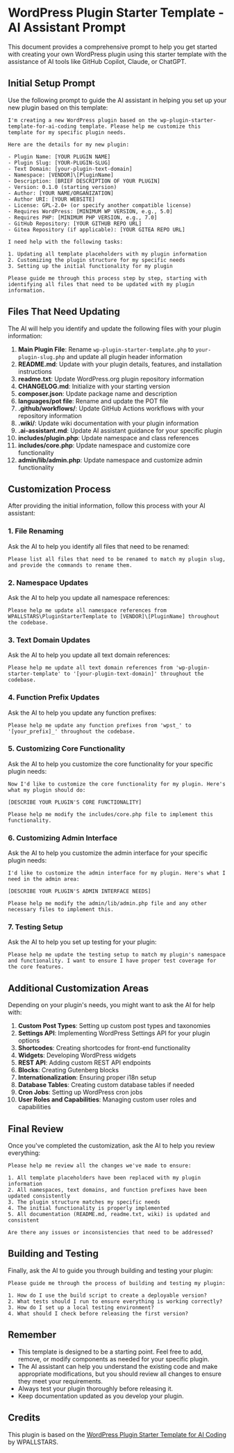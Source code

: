 # WordPress Plugin Starter Template - AI Assistant Prompt

This document provides a comprehensive prompt to help you get started with creating your own WordPress plugin using this starter template with the assistance of AI tools like GitHub Copilot, Claude, or ChatGPT.

## Initial Setup Prompt

Use the following prompt to guide the AI assistant in helping you set up your new plugin based on this template:

```
I'm creating a new WordPress plugin based on the wp-plugin-starter-template-for-ai-coding template. Please help me customize this template for my specific plugin needs.

Here are the details for my new plugin:

- Plugin Name: [YOUR PLUGIN NAME]
- Plugin Slug: [YOUR-PLUGIN-SLUG]
- Text Domain: [your-plugin-text-domain]
- Namespace: [VENDOR]\[PluginName]
- Description: [BRIEF DESCRIPTION OF YOUR PLUGIN]
- Version: 0.1.0 (starting version)
- Author: [YOUR NAME/ORGANIZATION]
- Author URI: [YOUR WEBSITE]
- License: GPL-2.0+ (or specify another compatible license)
- Requires WordPress: [MINIMUM WP VERSION, e.g., 5.0]
- Requires PHP: [MINIMUM PHP VERSION, e.g., 7.0]
- GitHub Repository: [YOUR GITHUB REPO URL]
- Gitea Repository (if applicable): [YOUR GITEA REPO URL]

I need help with the following tasks:

1. Updating all template placeholders with my plugin information
2. Customizing the plugin structure for my specific needs
3. Setting up the initial functionality for my plugin

Please guide me through this process step by step, starting with identifying all files that need to be updated with my plugin information.
```

## Files That Need Updating

The AI will help you identify and update the following files with your plugin information:

1. **Main Plugin File**: Rename `wp-plugin-starter-template.php` to `your-plugin-slug.php` and update all plugin header information
2. **README.md**: Update with your plugin details, features, and installation instructions
3. **readme.txt**: Update WordPress.org plugin repository information
4. **CHANGELOG.md**: Initialize with your starting version
5. **composer.json**: Update package name and description
6. **languages/pot file**: Rename and update the POT file
7. **.github/workflows/**: Update GitHub Actions workflows with your repository information
8. **.wiki/**: Update wiki documentation with your plugin information
9. **.ai-assistant.md**: Update AI assistant guidance for your specific plugin
10. **includes/plugin.php**: Update namespace and class references
11. **includes/core.php**: Update namespace and customize core functionality
12. **admin/lib/admin.php**: Update namespace and customize admin functionality

## Customization Process

After providing the initial information, follow this process with your AI assistant:

### 1. File Renaming

Ask the AI to help you identify all files that need to be renamed:

```
Please list all files that need to be renamed to match my plugin slug, and provide the commands to rename them.
```

### 2. Namespace Updates

Ask the AI to help you update all namespace references:

```
Please help me update all namespace references from WPALLSTARS\PluginStarterTemplate to [VENDOR]\[PluginName] throughout the codebase.
```

### 3. Text Domain Updates

Ask the AI to help you update all text domain references:

```
Please help me update all text domain references from 'wp-plugin-starter-template' to '[your-plugin-text-domain]' throughout the codebase.
```

### 4. Function Prefix Updates

Ask the AI to help you update any function prefixes:

```
Please help me update any function prefixes from 'wpst_' to '[your_prefix]_' throughout the codebase.
```

### 5. Customizing Core Functionality

Ask the AI to help you customize the core functionality for your specific plugin needs:

```
Now I'd like to customize the core functionality for my plugin. Here's what my plugin should do:

[DESCRIBE YOUR PLUGIN'S CORE FUNCTIONALITY]

Please help me modify the includes/core.php file to implement this functionality.
```

### 6. Customizing Admin Interface

Ask the AI to help you customize the admin interface for your specific plugin needs:

```
I'd like to customize the admin interface for my plugin. Here's what I need in the admin area:

[DESCRIBE YOUR PLUGIN'S ADMIN INTERFACE NEEDS]

Please help me modify the admin/lib/admin.php file and any other necessary files to implement this.
```

### 7. Testing Setup

Ask the AI to help you set up testing for your plugin:

```
Please help me update the testing setup to match my plugin's namespace and functionality. I want to ensure I have proper test coverage for the core features.
```

## Additional Customization Areas

Depending on your plugin's needs, you might want to ask the AI for help with:

1. **Custom Post Types**: Setting up custom post types and taxonomies
2. **Settings API**: Implementing WordPress Settings API for your plugin options
3. **Shortcodes**: Creating shortcodes for front-end functionality
4. **Widgets**: Developing WordPress widgets
5. **REST API**: Adding custom REST API endpoints
6. **Blocks**: Creating Gutenberg blocks
7. **Internationalization**: Ensuring proper i18n setup
8. **Database Tables**: Creating custom database tables if needed
9. **Cron Jobs**: Setting up WordPress cron jobs
10. **User Roles and Capabilities**: Managing custom user roles and capabilities

## Final Review

Once you've completed the customization, ask the AI to help you review everything:

```
Please help me review all the changes we've made to ensure:

1. All template placeholders have been replaced with my plugin information
2. All namespaces, text domains, and function prefixes have been updated consistently
3. The plugin structure matches my specific needs
4. The initial functionality is properly implemented
5. All documentation (README.md, readme.txt, wiki) is updated and consistent

Are there any issues or inconsistencies that need to be addressed?
```

## Building and Testing

Finally, ask the AI to guide you through building and testing your plugin:

```
Please guide me through the process of building and testing my plugin:

1. How do I use the build script to create a deployable version?
2. What tests should I run to ensure everything is working correctly?
3. How do I set up a local testing environment?
4. What should I check before releasing the first version?
```

## Remember

- This template is designed to be a starting point. Feel free to add, remove, or modify components as needed for your specific plugin.
- The AI assistant can help you understand the existing code and make appropriate modifications, but you should review all changes to ensure they meet your requirements.
- Always test your plugin thoroughly before releasing it.
- Keep documentation updated as you develop your plugin.

## Credits

This plugin is based on the [WordPress Plugin Starter Template for AI Coding](https://github.com/wpallstars/wp-plugin-starter-template-for-ai-coding) by WPALLSTARS.
